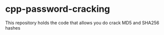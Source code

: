 # cpp-password-cracking
This repository holds the code that allows you do crack MD5 and SHA256 hashes
